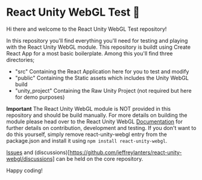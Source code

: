 # React Unity WebGL Test 🎢

Hi there and welcome to the React Unity WebGL Test repository!

In this repository you'll find everything you'll need for testing and playing with the React Unity WebGL module. This repository is buildt using Create React App for a most basic boilerplate. Among this you'll find three directories;

- "src" Containing the React Application here for you to test and modify
- "public" Containing the Static assets which includes the Unity WebGL build
- "unity_project" Containing the Raw Unity Project (not required but here for demo purposes)

**Important** The React Unity WebGL module is NOT provided in this repository and should be build manually. For more details on building the module please head over to the React Unity WebGL [Documentation](https://github.com/jeffreylanters/react-unity-webgl#contribution-and-development) for further details on contribution, development and testing. If you don't want to do this yourself, simply remove react-unity-webgl entry from the package.json and install it using `npm install react-unity-webgl`.

[Issues](https://github.com/jeffreylanters/react-unity-webgl/issues) and (discussions)[https://github.com/jeffreylanters/react-unity-webgl/discussions] can be held on the core repository.

Happy coding!
